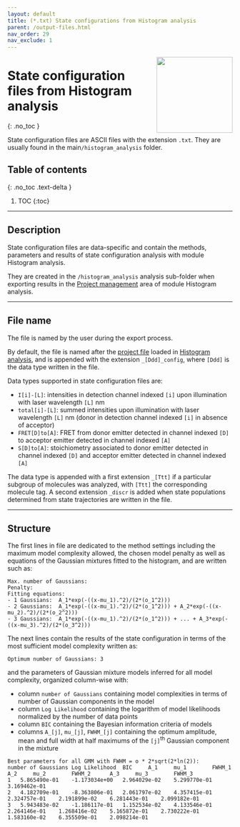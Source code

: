 ```yaml
---
layout: default
title: (*.txt) State configurations from Histogram analysis
parent: /output-files.html
nav_order: 29
nav_exclude: 1
---
```


<img src="../assets/images/logos/logo-output-files_400px.png" width="170" style="float:right; margin-left: 15px;"/>

# State configuration files from Histogram analysis
{: .no_toc }

State configuration files are ASCII files with the extension `.txt`. They are usually found in the main`/histogram_analysis` folder.


## Table of contents
{: .no_toc .text-delta }

1. TOC
{:toc}


---

## Description

State configuration files are data-specific and contain the methods, parameters and results of state configuration analysis with module Histogram analysis.

They are created in the `/histogram_analysis` analysis sub-folder when exporting results in the 
[Project management](../histogram-analysis/panels/area-management.html#export-analysis-results) area of module Histogram analysis.


---

## File name

The file is named by the user during the export process.

By default, the file is named after the <u>project file</u> loaded in 
[Histogram analysis](../histogram-analysis/panels/area-management.html#project-list), and is appended with the extension `_[Ddd]_config`, where `[Ddd]` is the data type written in the file.

Data types supported in state configuration files are:
* `I[i]-[L]`: intensities in detection channel indexed `[i]` upon illumination with laser wavelength `[L]` nm
* `total[i]-[L]`: summed intensities upon illumination with laser wavelength `[L]` nm (donor in detection channel indexed `[i]` in absence of acceptor)
* `FRET[D]to[A]`: FRET from donor emitter detected in channel indexed `[D]` to acceptor emitter detected in channel indexed `[A]`
* `S[D]to[A]`: stoichiometry associated to donor emitter detected in channel indexed `[D]` and acceptor emitter detected in channel indexed `[A]`

The data type is appended with a first extension `_[Ttt]` if a particular subgroup of molecules was analyzed, with `[Ttt]` the corresponding molecule tag.
A second extension `_discr` is added when state populations determined from state trajectories are written in the file.


---

## Structure

The first lines in file are dedicated to the method settings including the maximum model complexity allowed, the chosen model penalty as well as equations of the Gaussian mixtures fitted to the histogram, and are written such as:

```
Max. number of Gaussians:
Penalty:
Fitting equations:
- 1 Gaussians:	A_1*exp(-((x-mu_1).^2)/(2*(o_1^2)))
- 2 Gaussians:	A_1*exp(-((x-mu_1).^2)/(2*(o_1^2))) + A_2*exp(-((x-mu_2).^2)/(2*(o_2^2)))
- 3 Gaussians:	A_1*exp(-((x-mu_1).^2)/(2*(o_1^2))) + ... + A_3*exp(-((x-mu_3).^2)/(2*(o_3^2)))
```

The next lines contain the results of the state configuration in terms of the most sufficient model complexity written as:

```
Optimum number of Gaussians: 3
```

and the parameters of Gaussian mixture models inferred for all model complexity, organized column-wise with:
* column `number of Gaussians` containing model complexities in terms of number of Gaussian components in the model
* column `Log Likelihood` containing the logarithm of model likelihoods normalized by the number of data points
* column `BIC` containing the Bayesian information criteria of models
* columns `A_[j]`, `mu_[j]`, `FWHM_[j]` containing the optimum amplitude, mean and full width at half maximums of the `[j]`<sup>th</sup> Gaussian component in the mixture

```
Best parameters for all GMM with FWHM = o * 2*sqrt(2*ln(2)):
number of Gaussians	Log Likelihood	BIC		A_1		mu_1		FWHM_1		A_2		mu_2		FWHM_2		A_3		mu_3		FWHM_3		
1	5.865490e-01	-1.173034e+00	2.964029e-02	5.299770e-01	3.169462e-01
2	4.182709e-01	-8.363806e-01	2.061797e-02	4.357415e-01	2.324757e-01	2.191899e-02	6.281443e-01	2.099182e-01
3	5.943483e-02	-1.186117e-01	1.152534e-02	4.133546e-01	2.264146e-01	1.268416e-02	5.165872e-01	2.730222e-01	1.583160e-02	6.355509e-01	2.098214e-01
```
